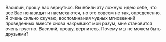 Василий, прошу вас вернуться. Вы вбили эту ложную идею себе, что все Вас ненавидят и насмехаются, но это совсем не так, определенно. Я очень сильно скучаю, воспоминания чудных мгновенний проведенных вместе снова накрывают мой разум, мне становится очень грустно. Василий, прошу, вернитесь. Почему мы не можем быть друзьями?
